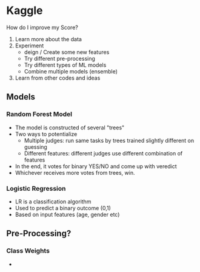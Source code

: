 # Kaggle

How do I improve my Score?
1. Learn more about the data
2. Experiment
   - deign / Create some new features
   - Try different pre-processing
   - Try different types of ML models
   - Combine multiple models (ensemble)
3. Learn from other codes and ideas

## Models

### Random Forest Model
- The model is constructed of several "trees"
- Two ways to potentialize
  - Multiple judges: run same tasks by trees trained slightly different on guessing
  - Different features: different judges use different combination of features
- In the end, it votes for binary YES/NO and come up with veredict
- Whichever receives more votes from trees, win.

### Logistic Regression
- LR is a classification algorithm
- Used to predict a binary outcome (0,1)
- Based on input features (age, gender etc)

## Pre-Processing?

### Class Weights
- 
